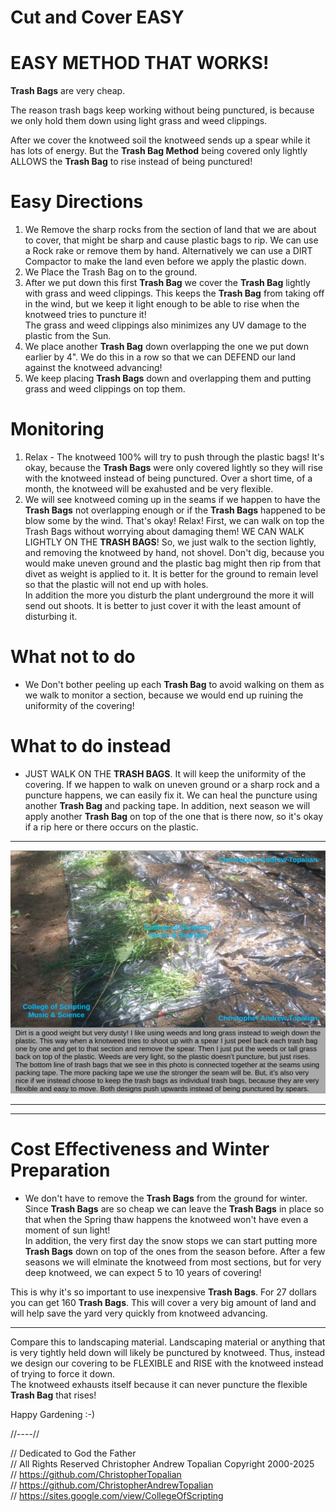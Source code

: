 # Cut and Cover EASY

# EASY METHOD THAT WORKS!
**Trash Bags** are very cheap.

The reason trash bags keep working without being punctured, is because we only hold them down using light grass and weed clippings.  

After we cover the knotweed soil the knotweed sends up a spear while it has lots of energy. But the **Trash Bag Method** being covered only lightly ALLOWS the **Trash Bag** to rise instead of being punctured!  

# Easy Directions
1. We Remove the sharp rocks from the section of land that we are about to cover, that might be sharp and cause plastic bags to rip. We can use a Rock rake or remove them by hand.  Alternatively we can use a DIRT Compactor to make the land even before we apply the plastic down.  
2. We Place the Trash Bag on to the ground.  
3. After we put down this first **Trash Bag** we cover the **Trash Bag** lightly with grass and weed clippings. This keeps the **Trash Bag** from taking off in the wind, but we keep it light enough to be able to rise when the knotweed tries to puncture it!  
The grass and weed clippings also minimizes any UV damage to the plastic from the Sun.  
4. We place another **Trash Bag** down overlapping the one we put down earlier by 4". We do this in a row so that we can DEFEND our land against the knotweed advancing!  
5. We keep placing **Trash Bags** down and overlapping them and putting grass and weed clippings on top them.  

# Monitoring
1. Relax - The knotweed 100% will try to push through the plastic bags! It's okay, because the **Trash Bags** were only covered lightly so they will rise with the knotweed instead of being punctured. Over a short time, of a month, the knotweed will be exahusted and be very flexible.  
2. We will see knotweed coming up in the seams if we happen to have the **Trash Bags** not overlapping enough or if the **Trash Bags** happened to be blow some by the wind. That's okay! Relax! 
First, we can walk on top the Trash Bags without worrying about damaging them!
WE CAN WALK LIGHTLY ON THE **TRASH BAGS**!
So, we just walk to the section lightly, and removing the knotweed by hand, not shovel. Don't dig, because you would make uneven ground and the plastic bag might then rip from that divet as weight is applied to it. It is better for the ground to remain level so that the plastic will not end up with holes.  
In addition the more you disturb the plant underground the more it will send out shoots. It is better to just cover it with the least amount of disturbing it.  

# What not to do
* We Don't bother peeling up each **Trash Bag** to avoid walking on them as we walk to monitor a section, because we would end up ruining the uniformity of the covering!
# What to do instead
* JUST WALK ON THE **TRASH BAGS**. It will keep the uniformity of the covering. If we happen to walk on uneven ground or a sharp rock and a puncture happens, we can easily fix it. We can heal the puncture using another **Trash Bag** and packing tape. In addition, next season we will apply another **Trash Bag** on top of the one that is there now, so it's okay if a rip here or there occurs on the plastic.  

--- 

![plastic_trash_bags_covered_by_dirt_or_weeds](textures/plastic_trash_bags_covered_by_dirt_or_weeds.png)  

---

---

# Cost Effectiveness and Winter Preparation
* We don't have to remove the **Trash Bags** from the ground for winter. Since **Trash Bags** are so cheap we can leave the **Trash Bags** in place so that when the Spring thaw happens the knotweed won't have even a moment of sun light!  
In addition, the very first day the snow stops we can start putting more **Trash Bags** down on top of the ones from the season before. After a few seasons we will elminate the knotweed from most sections, but for very deep knotweed, we can expect 5 to 10 years of covering!

This is why it's so important to use inexpensive **Trash Bags**. For 27 dollars you can get 160 **Trash Bags**. 
This will cover a very big amount of land and will help save the yard very quickly from knotweed advancing.  

---

Compare this to landscaping material. Landscaping material or anything that is very tightly held down will likely be punctured by knotweed.
Thus, instead we design our covering to be FLEXIBLE and RISE with the knotweed instead of trying to force it down.  
The knotweed exhausts itself because it can never puncture the flexible **Trash Bag** that rises!  

Happy Gardening :-)


//----//

// Dedicated to God the Father  
// All Rights Reserved Christopher Andrew Topalian Copyright 2000-2025  
// https://github.com/ChristopherTopalian  
// https://github.com/ChristopherAndrewTopalian  
// https://sites.google.com/view/CollegeOfScripting

